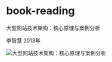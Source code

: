 # book-reading


大型网站技术架构：核心原理与案例分析

李智慧  2013年


![大型网站技术架构：核心原理与案例分析](https://raw.githubusercontent.com/sdcuike/book-reading/master/images/%E5%A4%A7%E5%9E%8B%E7%BD%91%E7%AB%99%E6%8A%80%E6%9C%AF%E6%9E%B6%E6%9E%84%EF%BC%9A%E6%A0%B8%E5%BF%83%E5%8E%9F%E7%90%86%E4%B8%8E%E6%A1%88%E4%BE%8B%E5%88%86%E6%9E%90.jpg)